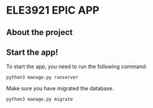 # ELE3921 EPIC APP

## About the project

## Start the app!

To start the app, you need to run the following command:

`python3 manage.py runserver`

Make sure you have migrated the database.

`python3 manage.py migrate`
